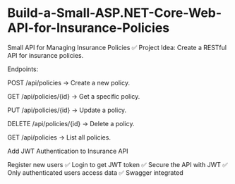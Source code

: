 # Build-a-Small-ASP.NET-Core-Web-API-for-Insurance-Policies

Small API for Managing Insurance Policies
✅ Project Idea:
Create a RESTful API for insurance policies.

Endpoints:

POST /api/policies → Create a new policy.

GET /api/policies/{id} → Get a specific policy.

PUT /api/policies/{id} → Update a policy.

DELETE /api/policies/{id} → Delete a policy.

GET /api/policies → List all policies.

Add JWT Authentication to  Insurance API

Register     new users	✅
Login to get JWT token	✅
Secure the API with JWT	✅
Only authenticated users access data	✅
Swagger integrated
